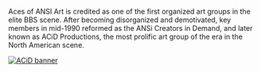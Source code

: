 Aces of ANSI Art is credited as one of the first organized art groups in the elite BBS scene. After becoming disorganized and demotivated, key members in mid-1990 reformed as the ANSi Creators in Demand, and later known as ACiD Productions, the most prolific art group of the era in the North American scene.

 [![ACiD banner](https://wayback.defacto2.net/defacto2-from-1999-september-26/banners/acid-banner.gif)](https://www.acid.org)